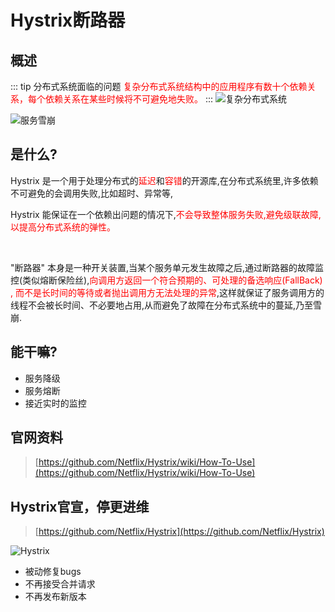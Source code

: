 # **Hystrix断路器**

## **概述**

::: tip 分布式系统面临的问题
<font color=#FF0000>复杂分布式系统结构中的应用程序有数十个依赖关系，每个依赖关系在某些时候将不可避免地失败。</font>
:::
![复杂分布式系统](/docs/assets/spring-cloud-2/I-module/yky-20201106101536.png)
<br />

![服务雪崩](/docs/assets/spring-cloud-2/I-module/yky-20201106101743.png)

## **是什么?**

Hystrix 是一个用于处理分布式的<font color=#FF0000>延迟</font>和<font color=#FF0000>容错</font>的开源库,在分布式系统里,许多依赖不可避免的会调用失败,比如超时、异常等,

Hystrix 能保证在一个依赖出问题的情况下,<font color=#FF0000>不会导致整体服务失败,避免级联故障,以提高分布式系统的弹性。</font>

<br>

"断路器" 本身是一种开关装置,当某个服务单元发生故障之后,通过断路器的故障监控(类似熔断保险丝),<font color=#FF0000>向调用方返回一个符合预期的、可处理的备选响应(FallBack) , 而不是长时间的等待或者抛出调用方无法处理的异常</font>,这样就保证了服务调用方的线程不会被长时间、不必要地占用,从而避免了故障在分布式系统中的蔓延,乃至雪崩.

## **能干嘛?**

- 服务降级
- 服务熔断
- 接近实时的监控

## **官网资料**

> [https://github.com/Netflix/Hystrix/wiki/How-To-Use](https://github.com/Netflix/Hystrix/wiki/How-To-Use)

## **Hystrix官宣，停更进维**

> [https://github.com/Netflix/Hystrix](https://github.com/Netflix/Hystrix)

![Hystrix](/docs/assets/spring-cloud-2/I-module/yky-20201109154022.png)


- 被动修复bugs
- 不再接受合并请求
- 不再发布新版本

